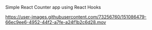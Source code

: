 Simple React Counter app using React Hooks


https://user-images.githubusercontent.com/73256760/151086479-66ec9ee6-4952-44f2-a7fe-a24f1b2c6d28.mov

